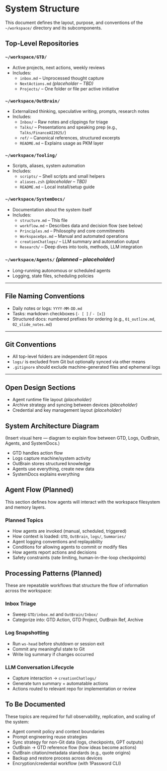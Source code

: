 # System Structure

This document defines the layout, purpose, and conventions of the `~/workspace/` directory and its subcomponents.

## Top-Level Repositories

### `~/workspace/GTD/`
- Active projects, next actions, weekly reviews
- Includes:  
  - `inbox.md` – Unprocessed thought capture  
  - `NextActions.md` *(placeholder – TBD)*  
  - `Projects/` – One folder or file per active initiative

### `~/workspace/OutBrain/`
- Externalized thinking, speculative writing, prompts, research notes
- Includes:
  - `Inbox/` – Raw notes and clippings for triage
  - `Talks/` – Presentations and speaking prep (e.g., `Talks/FinanceAI2025/`)
  - `ref/` – Canonical references, structured excerpts
  - `README.md` – Explains usage as PKM layer

### `~/workspace/Tooling/`
- Scripts, aliases, system automation
- Includes:
  - `scripts/` – Shell scripts and small helpers
  - `aliases.zsh` *(placeholder – TBD)*
  - `README.md` – Local install/setup guide

### `~/workspace/SystemDocs/`
- Documentation about the system itself
- Includes:
  - `structure.md` – This file
  - `workflow.md` – Describes data and decision flow (see below)
  - `Principles.md` – Philosophy and core commitments
  - `WorkspaceOps.md` – Manual and automated operations
  - `creationChatlogs/` – LLM summary and automation output
  - `Research/` – Deep dives into tools, methods, LLM integration

### `~/workspace/Agents/` *(planned – placeholder)*
- Long-running autonomous or scheduled agents
- Logging, state files, scheduling policies

---

## File Naming Conventions

- Daily notes or logs: `YYYY-MM-DD.md`
- Tasks: markdown checkboxes (`- [ ]` / `- [x]`)
- Structured docs: numbered prefixes for ordering (e.g., `01_outline.md`, `02_slide_notes.md`)

---

## Git Conventions

- All top-level folders are independent Git repos
- `logs/` is excluded from Git but optionally synced via other means
- `.gitignore` should exclude machine-generated files and ephemeral logs

---

## Open Design Sections
- Agent runtime file layout *(placeholder)*
- Archive strategy and syncing between devices *(placeholder)*
- Credential and key management layout *(placeholder)*

## System Architecture Diagram

(Insert visual here — diagram to explain flow between GTD, Logs, OutBrain, Agents, and SystemDocs.)

- GTD handles action flow
- Logs capture machine/system activity
- OutBrain stores structured knowledge
- Agents use everything, create new data
- SystemDocs explains everything

## Agent Flow (Planned)

This section defines how agents will interact with the workspace filesystem and memory layers.

### Planned Topics
- How agents are invoked (manual, scheduled, triggered)
- How context is loaded: `GTD`, `OutBrain`, `logs/`, `Summaries/`
- Agent logging conventions and replayability
- Conditions for allowing agents to commit or modify files
- How agents report actions and decisions
- Safety constraints (rate limiting, human-in-the-loop checkpoints)

## Processing Patterns (Planned)

These are repeatable workflows that structure the flow of information across the workspace:

### Inbox Triage
- Sweep `GTD/inbox.md` and `OutBrain/Inbox/`
- Categorize into: GTD Action, GTD Project, OutBrain Ref, Archive

### Log Snapshotting
- Run `ws-head` before shutdown or session exit
- Commit any meaningful state to Git
- Write log summary if changes occurred

### LLM Conversation Lifecycle
- Capture interaction → `creationChatlogs/`
- Generate turn summary + automatable actions
- Actions routed to relevant repo for implementation or review

## To Be Documented

These topics are required for full observability, replication, and scaling of the system:

- Agent commit policy and context boundaries
- Prompt engineering reuse strategies
- Sync strategy for non-Git data (logs, checkpoints, GPT outputs)
- OutBrain → GTD reference flow (how ideas become actions)
- OutBrain citation/metadata standards (e.g., quote origins)
- Backup and restore process across devices
- Encryption/credential workflow (with 1Password CLI)